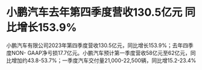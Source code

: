 # 小鹏汽车去年第四季度营收130.5亿元 同比增长153.9%

小鹏汽车有限公司2023年第四季度营收130.5亿元，同比增长153.9%；去年四季度NON-
GAAP净亏损17.7亿元。小鹏汽车预计第一季度营收58亿元至62亿元，同比增加约43.8-53.7%；一季度汽车交付量21,000-22,500辆，同比增15.2-23.4%

